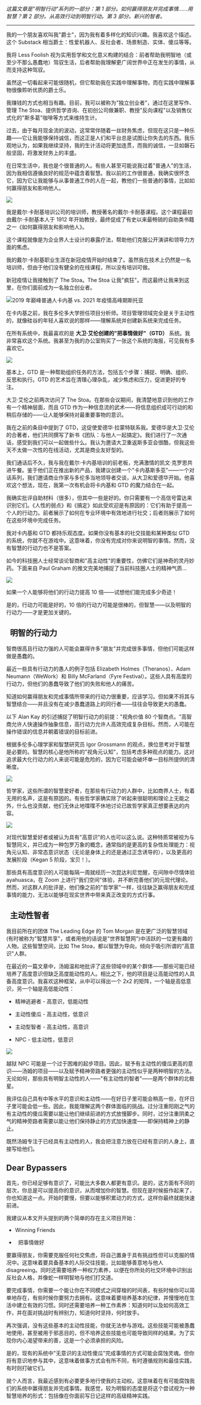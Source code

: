 

_这篇文章是"明智行动"系列的一部分：第 1 部分。如何赢得朋友并完成事情……用智慧？第 2 部分。从高效行动到明智行动。第 3 部分。新兴的智者。_

---

我的一个朋友喜欢叫我"爵士"，因为我有着多样化的知识兴趣。我喜欢这个描述。这个 Substack 相当爵士：性爱机器人、反社会者、场景制造、实体、傻瓜等等。

我将 Less Foolish 视为实用哲学和文化意义构建的结合：前者帮助我明智地（或至少不那么愚蠢地）驾驭生活，后者帮助我理解更广阔世界中正在发生的事情，从而支持这种驾驭。

虽然这一切看起来可能很随机，但它帮助我在实践中理解事物，而在实践中理解事物很像聆听优质的爵士乐。

我赚钱的方式也相当有趣。目前，我可以被称为"独立创业者"，通过在这里写作、管理 The Stoa、提供哲学咨询、在初创公司做兼职、教授"反向课程"以及销售仪式化的"斯多葛"咖啡等方式来维持生计。

过去，由于每月现金流的波动，这常常伴随着一丝财务焦虑，但现在这只是一种乐趣——它让我能够保持诚信，而这正是人们和平台总是试图让你失去的东西。我乐观地认为，如果我继续坚持，我的生计活动将更加连贯，而我的诚信，一旦如磐石般坚固，将激发财务上的丰盛。

在日常生活中，我也是个很普通的人。有些人甚至可能说我过着"普通人"的生活，因为我相信遵循良好的规范中蕴含着智慧。我以前的工作很普通，我确实很怀念它，因为它让我能够与从事普通工作的人在一起，教他们一些普通的事情，比如如何赢得朋友和影响他人。

![](https://substackcdn.com/image/fetch/w_1456,c_limit,f_auto,q_auto:good,fl_progressive:steep/https%3A%2F%2Fsubstack-post-media.s3.amazonaws.com%2Fpublic%2Fimages%2Fb3604df5-985e-4037-abf4-de385c1ef986_1600x859.jpeg)





我是戴尔·卡耐基培训公司的培训师，教授著名的戴尔·卡耐基课程。这个课程最初由戴尔·卡耐基本人于 1912 年开始教授，最终促成了有史以来最畅销的自助类书籍之一《如何赢得朋友和影响他人》。

这个课程就像是为企业界人士设计的暴露疗法，帮助他们克服公开演讲和领导力方面的焦虑。

我的戴尔·卡耐基职业生涯在新冠疫情开始时结束了。虽然我在技术上仍然是一名培训师，但由于他们没有健全的在线课程，所以没有培训可做。

新冠疫情让我接触到了 The Stoa。The Stoa 让我"疯狂"。而这最终让我来到这里，在你们面前成为一名独立创业者。

![2019 年巅峰普通人卡内基 vs. 2021 年疫情高峰期斯托亚](https://substackcdn.com/image/fetch/w_1456,c_limit,f_auto,q_auto:good,fl_progressive:steep/https%3A%2F%2Fsubstack-post-media.s3.amazonaws.com%2Fpublic%2Fimages%2Ffa4e2111-e4f6-4d6e-8d09-53cac1e26776_649x491.jpeg)







在卡内基之前，我在多伦多大学担任项目分析师。项目管理领域完全是关于主动性的，就像硅谷的年轻人喜欢说的那样——理解系统并创建新系统来完成任务。

在所有系统中，我最喜欢的是 **大卫·艾伦创建的"把事情做好"（GTD）** 系统。我非常喜欢这个系统。我甚至为我的办公室购买了一张这个系统的海报，可见我有多喜欢它。

![](https://substackcdn.com/image/fetch/w_1456,c_limit,f_auto,q_auto:good,fl_progressive:steep/https%3A%2F%2Fsubstack-post-media.s3.amazonaws.com%2Fpublic%2Fimages%2F9aff4cc4-aa7d-4a97-9253-0f4fddfe47f8_1200x1600.jpeg)





基本上，GTD 是一种帮助组织任务的方法，包括五个步骤：捕捉、明确、组织、反思和执行。GTD 的艺术旨在清理心理杂乱，减少焦虑和压力，促进更好的专注。

大卫·艾伦之前两次访问了 The Stoa。在那些会议期间，我清楚地意识到他的工作有一个精神层面，而且 GTD 作为一种信息流的武术——将信息组织成可行动的和稍后存储的——让人能够保持对最重要事物的意识。

我在之前的条目中提到了 GTD，这促使爱德华·拉蒙特联系我。爱德华是大卫·艾伦的合著者，他们共同撰写了新书《团队：与他人一起搞定》。我们进行了一次通话，感受到我们可以一起做些什么。我认为邀请大卫重返斯多亚会很酷，但我这些天不太做一次性的在线活动，尤其是商业友好型的。

我们通话后不久，我与我在戴尔·卡内基培训的前老板，充满激情的凯文·克罗恩共进午餐。鉴于他们正在推出新的产品，我建议创建一个"卡内基斯多亚"——一个对话系列，我们邀请商业作家与多伦多当地领导者交谈，从大卫和爱德华开始。他喜欢这个想法，现在，我第一次有机会将卡内基和 GTD 的魔力结合在一起。

我确实批评自助材料（很多），但其中一些是好的。你只需要有一个高信号雷达来识别它们。《人性的弱点》和《搞定》如此受欢迎是有原因的：它们有助于提高一个人的行动力。前者展示了如何在专业环境中有效地进行社交；后者则展示了如何在这些环境中完成任务。

我对卡内基和 GTD 都持乐观态度。如果你没有基本的社交技能和某种类似 GTD 的系统，你就不在游戏中。这意味着，你没有完成对你来说明智的事情。然而，没有智慧的行动力也不是答案。

如今的科技圈人士经常谈论智商和"高主动性"的重要性，仿佛它们是神奇的灵丹妙药。下面来自 Paul Graham 的推文完美地捕捉了当前科技圈人士的精神气质...

![](https://substackcdn.com/image/fetch/w_1456,c_limit,f_auto,q_auto:good,fl_progressive:steep/https%3A%2F%2Fsubstack-post-media.s3.amazonaws.com%2Fpublic%2Fimages%2Fb4306b24-eaab-4bcf-bcb4-54857af059c5_1224x857.png)





如果一个人能够将他们的行动力提高 10 倍——试想他们能完成多少奇迹！

是的，行动力可能是好的，10 倍的行动力可能是很棒的，但智慧——以及明智的行动力——才是更加关键的。

##   **明智的行动力**

智商很高且行动力强的人可能会赢得许多"朋友"并完成很多事情，但他们可能这样做是愚蠢的。

最近一些具有行动力的愚人的例子包括 Elizabeth Holmes（Theranos）、Adam Neumann（WeWork）和 Billy McFarland（Fyre Festival）。这些人具有高度的行动力，但他们的愚蠢导致了他们的失败和他人的痛苦。

知道如何赢得朋友和完成事情所带来的行动力很重要，应该学习。但如果不将其与智慧结合——并且没有在减少愚蠢道路上的同行者——往往会导致更大的愚蠢。

以下 Alan Kay 的引述捕捉了明智行动力的前提："视角价值 80 个智商点。"高智商允许人快速操作抽象信息，高行动力允许人高效完成复杂目标。然而，人可能在操作错误的信息并朝着错误的目标前进。

根据多伦多心理学家和智慧研究员 Igor Grossmann 的观点，换位思考对于智慧是必要的。智慧的核心是他所称的"视角元认知"，包括考虑多种观点的能力。这对追求最大化行动力的人来说可能是危险的，因为它可能会破坏单一目标所提供的清晰度。

![](https://substackcdn.com/image/fetch/w_1456,c_limit,f_auto,q_auto:good,fl_progressive:steep/https%3A%2F%2Fsubstack-post-media.s3.amazonaws.com%2Fpublic%2Fimages%2F9990662b-d62b-49e2-9555-5e63dbf99b17_640x366.jpeg)





哲学家，这些所谓的智慧爱好者，在那些有行动力的人群中，比如商界人士，有着无用的名声，这是有原因的。有些哲学家确实除了听起来很聪明和理论上无能之外，什么也没贡献，他们无休止地喋喋不休地讨论已故哲学家真正想要表达的内容。

![](https://substackcdn.com/image/fetch/w_1456,c_limit,f_auto,q_auto:good,fl_progressive:steep/https%3A%2F%2Fsubstack-post-media.s3.amazonaws.com%2Fpublic%2Fimages%2F463b5c92-3fdd-4b90-bf05-60b696ac6943_736x672.jpeg)





对现代智慧爱好者或被认为具有"高意识"的人也可以这么说。这种特质常被视为与智慧同义，并已成为一种包罗万象的概念，通常指的是更高的复杂性处理能力：视角元认知、非常态意识状态（无论是身体上的还是通过正念诱导的），以及更高的发展阶段（Kegan 5 阶段，宝贝！）。

那些具有高度意识的人可能每隔一周就经历一次昆达利尼觉醒，在间隙中尽情体验 ayahuasca，在 Zoom 上进行"我们空间"体验，并不断完善他们的元现代理论。然而，对这群人的批评是，他们像之前的"哲学家"一样，往往缺乏赢得朋友和完成事情的能力，无法以能够在现实世界中带来真正改变的方式行事。

##   **主动性智者**

我目前所在的团体 The Leading Edge 的 Tom Morgan 是在更广泛的智慧领域(有时被称为"智慧共享"，或者用他的话说是"世界智慧网")中活跃的一位更有趣的人物。这些智慧空间，比如 The Stoa，都以智慧为导向，倾向于吸引所谓的"高意识"人群。

在最近的一篇文章中，汤姆温和地批评了这些领域中的某个群体——那些可能已经培养了高度意识但缺乏高度能动性的人。相比之下，他的项目是让高能动性的人具备高度意识。我喜欢这种框架，从中可以得出一个 2x2 的矩阵，一个轴是高低意识，另一个轴是高低能动性：

- 精神逃避者 - 高意识，低能动性
    
- 主动性傻瓜 - 高主动性，低意识
    
- 主动型智者 - 高主动性，高意识
    
- NPC - 低主动性，低意识
    

![](https://substackcdn.com/image/fetch/w_1456,c_limit,f_auto,q_auto:good,fl_progressive:steep/https%3A%2F%2Fsubstack-post-media.s3.amazonaws.com%2Fpublic%2Fimages%2Fceffcae2-9612-44b0-b674-a526b093bd0d_1024x1024.png)





越狱 NPC 可能是一个过于困难的起步项目。因此，赋予有主动性的傻瓜更高的意识——汤姆的项目——以及赋予精神旁路者更强的主动性似乎是两种明智的方法。无论如何，那些具有明智主动性的人——"有主动性的智者"——是两个群体的北极星。

我评估自己具有中等水平的意识和主动性——在好日子里可能会稍高一些，在坏日子里可能会低一些。因此，我能理解这两个群体面临的挑战。过分注重阳刚之气的有主动性的傻瓜需要以能让他们继续前进的方式放慢脚步。同时，过分注重阴柔之气的精神旁路者需要以能让他们保持静止的方式加快速度——即保持精神上的静止。

既然汤姆专注于已经具有主动性的人，我会把注意力放在已经有意识的人身上，直接写给他们。

## **Dear Bypassers**  

首先，你已经足够有意识了，可能比大多数人都更有意识。是的，这方面有不同的层次，你总是可以提高你的意识，从而增加你的智慧。但现在是时候振作起来了，你也知道这一点。开始时要慢，但要以能够积累动力的方式，这样你最终就能快速前进。

我建议从本文开头提到的两个简单的存在主义项目开始：

- Winning Friends  
    
-   把事情做好
    

要赢得朋友，你需要克服任何社交焦虑，将自己置身于具有挑战性但可以克服的情况中。这意味着要具备基本的人际交往技能，比如能够善意地与他人 disagreeing。同时还需要培养一种权力素养，以便在你所处的社交环境中识别出反社会人格，并像蛇一样明智地与他们打交道。

要完成事情，你需要一个能让你在不同模式之间穿梭的时间表，有些时候你可以简单地存在，有些时候你要努力去拥有。这意味着要培养基本的纪律，并慢慢地在生活中建立有效的习惯。同时还需要培养一种工作素养：知道何时以及如何高效工作，并在面对挑战时有辨别力，知道何时坚持，何时放手。

再次强调，没有这些基本的主动性技能，你就无法参与游戏。这些技能可能被愚蠢地使用，甚至被用于邪恶目的，但不培养这些技能也可能导致同样的结果。为了实现你内心渴望带来的善，这是一个必须承担的风险。

是的，现有的系统中"无意识的主动性傻瓜"完成事情的方式可能会腐蚀灵魂。但你将有意识地参与其中，这意味着做事方式会有所不同，有时遵循规则和最佳实践，有时则打破它们。

就个人而言，我最近感到有必要更多地行使我的主动权。这意味着在有可能腐蚀我们的系统中赢得朋友并完成事情。我感觉，较为明智的态度是将这个尝试视为一种智慧培养的形式：包括像在你面前写日记这样的高级精神实践。
